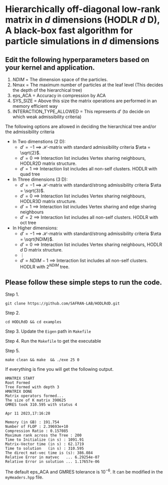 # Hierarchically off-diagonal low-rank matrix in $d$ dimensions (HODLR $d$ D), A black-box fast algorithm for particle simulations in $d$ dimensions

## Edit the following hyperparameters based on your kernel and application.    
1) $NDIM$ = The dimension space of the particles.  
1) Nmax = The maximum number of particles at the leaf level (This decides the depth of the hierarchical tree)  
3) eps_ACA = Accuracy in compression by ACA  
4) SYS_SIZE = Above this size the matrix operations are performed in an memory efficient way   
5) INTERACTION_TYPE_ALLOWED = This represents $d'$ (to decide on which weak admissibility criteria)   
      
The following options are allowed in deciding the hierarchical tree and/or the admissibility criteria   
- In Two dimenstions ($2$ D):  
    * $d' = -1$ $\implies$ $\mathcal{H}$-matrix with standard admissibility criteria $\eta = \sqrt{2}$.
    * $d' = 0$ $\implies$ Interaction list includes Vertex sharing neighbours, HODLR2D matrix structure.
    * $d' = 1$ $\implies$ Interaction list includes all non-self clusters. HODLR with quad tree 
- In Three dimensions ($3$ D):
    * $d' = -1$ $\implies$ $\mathcal{H}$-matrix with standard/strong admissibility criteria $\eta = \sqrt{3}$.
    * $d' = 0$ $\implies$ Interaction list includes Vertex sharing neighbours, HODLR3D matrix structure.
    * $d' = 1$ $\implies$ Interaction list includes Vertex sharing and edge sharing neighbours
    * $d' = 2$ $\implies$ Interaction list includes all non-self clusters. HODLR with oct tree    
- In Higher dimensions:    
    * $d' = -1$ $\implies$ $\mathcal{H}$-matrix with standard/strong admissibility criteria $\eta = \sqrt{NDIM}$.
    * $d' = 0$ $\implies$ Interaction list includes Vertex sharing neighbours, HODLR $d$ D matrix structure.
    * $\vdots$
    * $d' = NDIM-1$ $\implies$ Interaction list includes all non-self clusters. HODLR with $2^{NDIM}$ tree.

## Please follow these simple steps to run the code.
Step 1.
```
git clone https://github.com/SAFRAN-LAB/HODLRdD.git
```
Step 2.
```
cd HODLRdD && cd examples
```
Step 3.
Update the `Eigen` path in `Makefile`

Step 4.
Run the `Makefile` to get the executable

Step 5. 
```
make clean && make  && ./exe 25 0
```

If everything is fine you will get the following output.
```
HMATRIX START
Root Formed
Tree Formed with depth 3
HMATRIX DONE
Matrix operators formed...
The size of K matrix 390625
GMRES took 310.595 with status 4

Apr 11 2023,17:16:28

Memory (in GB) : 191.754
Number of FLOP : 2.39693e+10
Compression Ratio : 0.157085
Maximum rank across the Tree : 200
Time to Initialize (in s) : 1091.91
Matrix-Vector time (in s) : 62.1719
Time to solution   (in s) : 310.595
The direct mat-vec time is (s): 386.084
Relative Error in matvec   ... 6.29254e-07
Relative Error in solution ... 1.17657e-06

```
The default eps_ACA and GMRES tolerance is $10^{-6}$. It can be modified in the `myHeaders.hpp` file.
